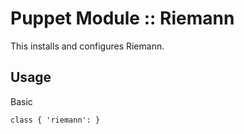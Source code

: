# Puppet Module :: Riemann

This installs and configures Riemann.

## Usage

Basic

`class { 'riemann': }`
